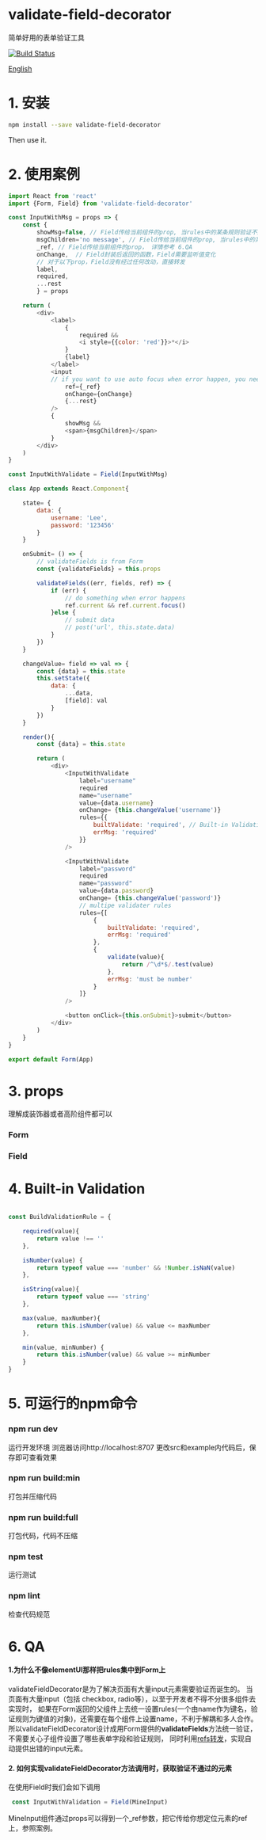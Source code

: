 # validate-field-decorator

<p>简单好用的表单验证工具</p>

[![Build Status](https://travis-ci.com/jsweber/easycode-validateFieldDecorator.svg?branch=master)](https://travis-ci.com/jsweber/easycode-validateFieldDecorator)

[English](./README-en_US.md)

# 1. 安装

```sh
npm install --save validate-field-decorator
```

Then use it.

# 2. 使用案例
```js
import React from 'react'
import {Form, Field} from 'validate-field-decorator'

const InputWithMsg = props => {
    const {
        showMsg=false, // Field传给当前组件的prop, 当rules中的某条规则验证不通过时，showMsg为true，全部验证通过为false
        msgChildren='no message', // Field传给当前组件的prop, 当rules中的某条规则验证不通过时，msgChildren即为该rule的errMsg
        _ref, // Field传给当前组件的prop， 详情参考 6.QA
        onChange,  // Field封装后返回的函数，Field需要监听值变化
        // 对于以下prop，Field没有经过任何改动，直接转发
        label,
        required, 
        ...rest
        } = props

    return (
        <div>
            <label>
                {
                    required && 
                    <i style={{color: 'red'}}>*</i>
                }
                {label}
            </label>
            <input
            // if you want to use auto focus when error happen, you neet to use _ref to translate ref
                ref={_ref}
                onChange={onChange}
                {...rest}
            />
            {
                showMsg && 
                <span>{msgChildren}</span>
            }
        </div>
    )
}

const InputWithValidate = Field(InputWithMsg)

class App extends React.Component{

    state= {
        data: {
            username: 'Lee',
            password: '123456'
        }
    }

    onSubmit= () => {
        // validateFields is from Form
        const {validateFields} = this.props

        validateFields((err, fields, ref) => {
			if (err) {
                // do something when error happens
                ref.current && ref.current.focus()
			}else {
                // submit data
                // post('url', this.state.data)
			}
		})
    }

    changeValue= field => val => {
        const {data} = this.state
        this.setState({
            data: {
                ...data,
                [field]: val
            }
        })
    }

    render(){
        const {data} = this.state

        return (
            <div>
                <InputWithValidate
                    label="username"
                    required
                    name="username"
                    value={data.username}
                    onChange= {this.changeValue('username')}
                    rules={{
                        builtValidate: 'required', // Built-in Validation
                        errMsg: 'required'
                    }}
                />

                <InputWithValidate
                    label="password"
                    required
                    name="password"
                    value={data.password}
                    onChange= {this.changeValue('password')}
                    // multipe validater rules
                    rules={[
                        {
                            builtValidate: 'required',
                            errMsg: 'required'
                        },
                        {
                            validate(value){
                                return /^\d*$/.test(value)
                            },
                            errMsg: 'must be number'
                        }
                    ]}
                />

                <button onClick={this.onSubmit}>submit</button>
            </div>
        )
    }
}

export default Form(App)

```

# 3. props
理解成装饰器或者高阶组件都可以

### Form

### Field


# 4. Built-in Validation
```js

const BuildValidationRule = {

    required(value){
        return value !== ''
    },

    isNumber(value) {
        return typeof value === 'number' && !Number.isNaN(value)
    },

    isString(value){
        return typeof value === 'string'
    },

    max(value, maxNumber){
        return this.isNumber(value) && value <= maxNumber
    },

    min(value, minNumber) {
        return this.isNumber(value) && value >= minNumber
    }
}

```

# 5. 可运行的npm命令
### npm run dev
运行开发环境
浏览器访问http://localhost:8707
更改src和example内代码后，保存即可查看效果

### npm run build:min
打包并压缩代码

### npm run build:full
打包代码，代码不压缩

### npm test
运行测试

### npm lint
检查代码规范

# 6. QA
#### 1.为什么不像elementUI那样把rules集中到Form上
validateFieldDecorator是为了解决页面有大量input元素需要验证而诞生的。
当页面有大量input（包括 checkbox, radio等），以至于开发者不得不分很多组件去实现时，
如果在Form返回的父组件上去统一设置rules(一个由name作为键名，验证规则为键值的对象)，还需要在每个组件上设置name，不利于解耦和多人合作。
所以validateFieldDecorator设计成用Form提供的<strong>validateFields</strong>方法统一验证，不需要关心子组件设置了哪些表单字段和验证规则，
同时利用[refs转发](https://react.docschina.org/docs/forwarding-refs.html)，实现自动提供出错的input元素。

#### 2. 如何实现validateFieldDecorator方法调用时，获取验证不通过的元素
在使用Field时我们会如下调用
```js
 const InputWithValidation = Field(MineInput)
```
MineInput组件通过props可以得到一个_ref参数，把它传给你想定位元素的ref上，参照案例。
